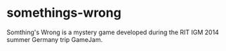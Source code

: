 somethings-wrong
================

Somthing's Wrong is a mystery game developed during the RIT IGM 2014 summer Germany trip GameJam.
